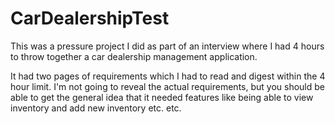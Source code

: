 # CarDealershipTest
This was a pressure project I did as part of an interview where I had 4 hours to throw together a car dealership management application. 

It had two pages of requirements which I had to read and digest within the 4 hour limit. I'm not going to reveal the
actual requirements, but you should be able to get the general idea that it needed features like being able to view inventory
and add new inventory etc. etc.
